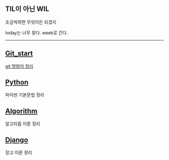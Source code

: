 TIL이 아닌 WIL
-----------------------------------------
조금씩하면 무엇이든 되겠지

today는 너무 잦다. week로 간다.

----
## [Git_start](https://github.com/notrealsilk/TIL/tree/master/Git_start)
[git 명령어 정리](https://github.com/notrealsilk/TIL/blob/master/Git_start/Git_%EB%AA%85%EB%A0%B9%EC%96%B4.md)

## [Python](https://github.com/notrealsilk/TIL/tree/master/Python)
파이썬 기본문법 정리

## [Algorithm](https://github.com/notrealsilk/TIL/tree/master/Algorithm)
알고리즘 이론 정리

## [Django](https://github.com/notrealsilk/TIL/tree/master/Django)
장고 이론 정리
